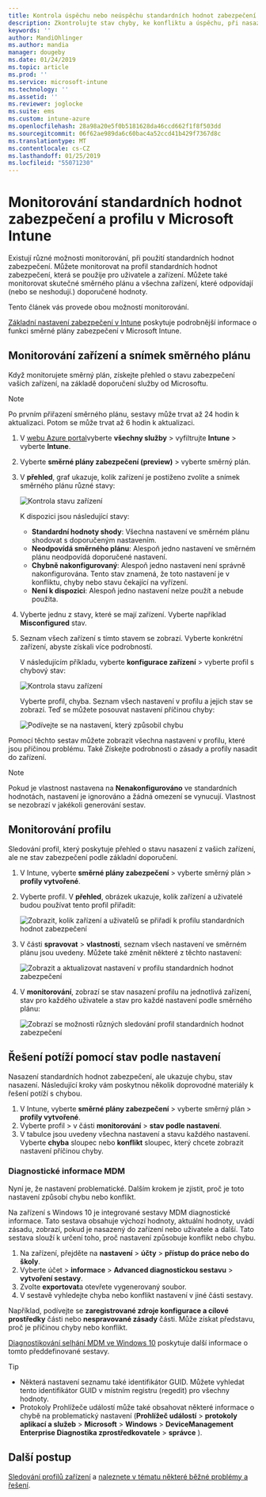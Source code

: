 ```yaml
---
title: Kontrola úspěchu nebo neúspěchu standardních hodnot zabezpečení v Microsoft Intune – Azure | Dokumentace Microsoftu
description: Zkontrolujte stav chyby, ke konfliktu a úspěchu, při nasazení standardních hodnot zabezpečení pro uživatele a zařízení v Microsoft Intune MDM. Naleznete v části řešení potíží pomocí protokolů klienta a funkcí sestavy v Intune.
keywords: ''
author: MandiOhlinger
ms.author: mandia
manager: dougeby
ms.date: 01/24/2019
ms.topic: article
ms.prod: ''
ms.service: microsoft-intune
ms.technology: ''
ms.assetid: ''
ms.reviewer: joglocke
ms.suite: ems
ms.custom: intune-azure
ms.openlocfilehash: 28a98a20e5f0b5181628da46ccd662f1f8f503dd
ms.sourcegitcommit: 06f62ae989da6c60bac4a52ccd41b429f7367d8c
ms.translationtype: MT
ms.contentlocale: cs-CZ
ms.lasthandoff: 01/25/2019
ms.locfileid: "55071230"
---
```

# <a name="monitor-the-security-baseline-and-profile-in-microsoft-intune"></a>Monitorování standardních hodnot zabezpečení a profilu v Microsoft Intune

Existují různé možnosti monitorování, při použití standardních hodnot zabezpečení. Můžete monitorovat na profil standardních hodnot zabezpečení, která se použije pro uživatele a zařízení. Můžete také monitorovat skutečné směrného plánu a všechna zařízení, které odpovídají (nebo se neshodují.) doporučené hodnoty.

Tento článek vás provede obou možností monitorování.

[Základní nastavení zabezpečení v Intune](security-baselines.md) poskytuje podrobnější informace o funkci směrné plány zabezpečení v Microsoft Intune.

## <a name="monitor-the-baseline-and-your-devices"></a>Monitorování zařízení a snímek směrného plánu

Když monitorujete směrný plán, získejte přehled o stavu zabezpečení vašich zařízení, na základě doporučení služby od Microsoftu.

> [!NOTE]
> Po prvním přiřazení směrného plánu, sestavy může trvat až 24 hodin k aktualizaci. Potom se může trvat až 6 hodin k aktualizaci.

1. V [webu Azure portal](https://portal.azure.com/)vyberte **všechny služby** > vyfiltrujte **Intune** > vyberte **Intune**.
2. Vyberte **směrné plány zabezpečení (preview)** > vyberte směrný plán.
3. V **přehled**, graf ukazuje, kolik zařízení je postiženo zvolíte a snímek směrného plánu různé stavy:

    ![Kontrola stavu zařízení](./media/security-baselines-monitor/overview.png)

    K dispozici jsou následující stavy:

    - **Standardní hodnoty shody**: Všechna nastavení ve směrném plánu shodovat s doporučeným nastavením.
    - **Neodpovídá směrného plánu**: Alespoň jedno nastavení ve směrném plánu neodpovídá doporučené nastavení.
    - **Chybně nakonfigurovaný**: Alespoň jedno nastavení není správně nakonfigurována. Tento stav znamená, že toto nastavení je v konfliktu, chyby nebo stavu čekající na vyřízení.
    - **Není k dispozici**: Alespoň jedno nastavení nelze použít a nebude použita.

4. Vyberte jednu z stavy, které se mají zařízení. Vyberte například **Misconfigured** stav.

5. Seznam všech zařízení s tímto stavem se zobrazí. Vyberte konkrétní zařízení, abyste získali více podrobností. 

    V následujícím příkladu, vyberte **konfigurace zařízení** > vyberte profil s chybový stav:

    ![Kontrola stavu zařízení](./media/security-baselines-monitor/device-configuration-profile-list.png)

    Vyberte profil, chyba. Seznam všech nastavení v profilu a jejich stav se zobrazí. Teď se můžete posouvat nastavení příčinou chyby:

    ![Podívejte se na nastavení, který způsobil chybu](./media/security-baselines-monitor/profile-with-error-status.png)

Pomocí těchto sestav můžete zobrazit všechna nastavení v profilu, které jsou příčinou problému. Také Získejte podrobnosti o zásady a profily nasadit do zařízení.

> [!NOTE]
> Pokud je vlastnost nastavena na **Nenakonfigurováno** ve standardních hodnotách, nastavení je ignorováno a žádná omezení se vynucují. Vlastnost se nezobrazí v jakékoli generování sestav.

## <a name="monitor-the-profile"></a>Monitorování profilu

Sledování profil, který poskytuje přehled o stavu nasazení z vašich zařízení, ale ne stav zabezpečení podle základní doporučení.

1. V Intune, vyberte **směrné plány zabezpečení** > vyberte směrný plán > **profily vytvořené**.

2. Vyberte profil. V **přehled**, obrázek ukazuje, kolik zařízení a uživatelé budou používat tento profil přiřadit:

    ![Zobrazit, kolik zařízení a uživatelů se přiřadí k profilu standardních hodnot zabezpečení](./media/security-baselines-monitor/existing-profile-overview.png)

3. V části **spravovat** > **vlastnosti**, seznam všech nastavení ve směrném plánu jsou uvedeny. Můžete také změnit některé z těchto nastavení:

    ![Zobrazit a aktualizovat nastavení v profilu standardních hodnot zabezpečení](./media/security-baselines-monitor/manage-settings.png)

4. V **monitorování**, zobrazí se stav nasazení profilu na jednotlivá zařízení, stav pro každého uživatele a stav pro každé nastavení podle směrného plánu:

    ![Zobrazí se možnosti různých sledování profil standardních hodnot zabezpečení](./media/security-baselines-monitor/monitor-status-options.png)

## <a name="troubleshoot-using-per-setting-status"></a>Řešení potíží pomocí stav podle nastavení

Nasazení standardních hodnot zabezpečení, ale ukazuje chybu, stav nasazení. Následující kroky vám poskytnou několik doprovodné materiály k řešení potíží s chybou.

1. V Intune, vyberte **směrné plány zabezpečení** > vyberte směrný plán > **profily vytvořené**.
2. Vyberte profil > v části **monitorování** > **stav podle nastavení**.
3. V tabulce jsou uvedeny všechna nastavení a stavu každého nastavení. Vyberte **chyba** sloupec nebo **konflikt** sloupec, který chcete zobrazit nastavení příčinou chyby.

### <a name="mdm-diagnostic-information"></a>Diagnostické informace MDM

Nyní je, že nastavení problematické. Dalším krokem je zjistit, proč je toto nastavení způsobí chybu nebo konflikt. 

Na zařízení s Windows 10 je integrované sestavy MDM diagnostické informace. Tato sestava obsahuje výchozí hodnoty, aktuální hodnoty, uvádí zásadu, zobrazí, pokud je nasazený do zařízení nebo uživatele a další. Tato sestava slouží k určení toho, proč nastavení způsobuje konflikt nebo chybu.

1. Na zařízení, přejděte na **nastavení** > **účty** > **přístup do práce nebo do školy**.
2. Vyberte účet > **informace** > **Advanced diagnostickou sestavu** > **vytvoření sestavy**.
3. Zvolte **exportovat**a otevřete vygenerovaný soubor.
4. V sestavě vyhledejte chyba nebo konflikt nastavení v jiné části sestavy.

  Například, podívejte se **zaregistrované zdroje konfigurace a cílové prostředky** části nebo **nespravované zásady** části. Může získat představu, proč je příčinou chyby nebo konflikt.

[Diagnostikování selhání MDM ve Windows 10](https://docs.microsoft.com/windows/client-management/mdm/diagnose-mdm-failures-in-windows-10) poskytuje další informace o tomto předdefinované sestavy.

> [!TIP]
> - Některá nastavení seznamu také identifikátor GUID. Můžete vyhledat tento identifikátor GUID v místním registru (regedit) pro všechny hodnoty.
> - Protokoly Prohlížeče událostí může také obsahovat některé informace o chybě na problematický nastavení (**Prohlížeč událostí** > **protokoly aplikací a služeb**  >   **Microsoft** > **Windows** > **DeviceManagement Enterprise Diagnostika zprostředkovatele** > **správce** ).

## <a name="next-steps"></a>Další postup

[Sledování profilů zařízení](device-profile-monitor.md) a [naleznete v tématu některé běžné problémy a řešení](device-profile-troubleshoot.md).
